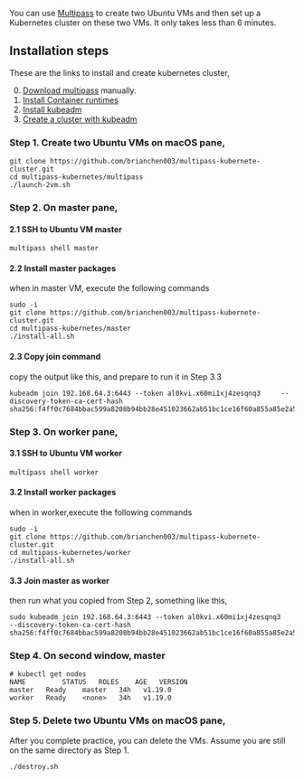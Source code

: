 You can use [Multipass](https://multipass.run/) to create two Ubuntu VMs and then set up a Kubernetes cluster on these two VMs. It only takes less than 6 minutes.


## Installation steps

These are the links to install and create kubernetes cluster,

0. [Download multipass](https://multipass.run/) manually.
1. [Install Container runtimes](https://kubernetes.io/docs/setup/production-environment/container-runtimes/)
2. [Install kubeadm](https://kubernetes.io/docs/setup/production-environment/tools/kubeadm/install-kubeadm/)
3. [Create a cluster with kubeadm](https://kubernetes.io/docs/setup/production-environment/tools/kubeadm/create-cluster-kubeadm/)

### Step 1. Create two Ubuntu VMs on macOS pane,

```
git clone https://github.com/brianchen003/multipass-kubernete-cluster.git
cd multipass-kubernetes/multipass
./launch-2vm.sh
```

### Step 2. On master pane,

#### 2.1 SSH to Ubuntu VM master 

```
multipass shell master
```

#### 2.2 Install master packages

when in master VM, execute the following commands

```
sudo -i
git clone https://github.com/brianchen003/multipass-kubernete-cluster.git
cd multipass-kubernetes/master
./install-all.sh
```

#### 2.3 Copy join command

copy the output like this, and prepare to run it in Step 3.3

```
kubeadm join 192.168.64.3:6443 --token al0kvi.x60mi1xj4zesqnq3     --discovery-token-ca-cert-hash sha256:f4ff0c7684bbac599a8208b94bb28e451023662ab51bc1ce16f60a855a85e2a5
```

### Step 3. On worker pane,

#### 3.1 SSH to Ubuntu VM worker
```
multipass shell worker
```

#### 3.2 Install worker packages
when in worker,execute the following commands

```
sudo -i
git clone https://github.com/brianchen003/multipass-kubernete-cluster.git
cd multipass-kubernetes/worker
./install-all.sh
```

#### 3.3 Join master as worker

then run what you copied from Step 2, something like this,

```
sudo kubeadm join 192.168.64.3:6443 --token al0kvi.x60mi1xj4zesqnq3     --discovery-token-ca-cert-hash sha256:f4ff0c7684bbac599a8208b94bb28e451023662ab51bc1ce16f60a855a85e2a5
```

### Step 4. On second window, master

```
# kubectl get nodes
NAME         STATUS   ROLES    AGE   VERSION
master   Ready    master   34h   v1.19.0
worker   Ready    <none>   34h   v1.19.0
```

### Step 5. Delete two Ubuntu VMs on macOS pane,

After you complete practice, you can delete the VMs. Assume you are still on the same directory as Step 1.

```
./destroy.sh
```
